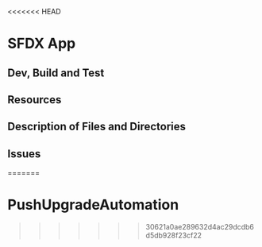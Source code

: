<<<<<<< HEAD
# SFDX  App

## Dev, Build and Test


## Resources


## Description of Files and Directories


## Issues


=======
# PushUpgradeAutomation
>>>>>>> 30621a0ae289632d4ac29dcdb6d5db928f23cf22
